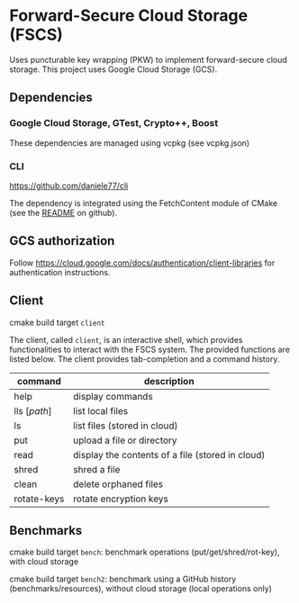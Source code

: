 # Forward-Secure Cloud Storage (FSCS)

Uses puncturable key wrapping (PKW) to implement forward-secure cloud storage. This project uses Google Cloud Storage (GCS).


## Dependencies

### Google Cloud Storage, GTest, Crypto++, Boost

These dependencies are managed using vcpkg (see vcpkg.json)


### CLI

https://github.com/daniele77/cli

The dependency is integrated using the FetchContent module of CMake (see
the [README](https://github.com/daniele77/cli) on github).

## GCS authorization

Follow https://cloud.google.com/docs/authentication/client-libraries for authentication instructions.

## Client

cmake build target ```client```

The client, called ```client```, is an interactive shell, which provides functionalities to interact with the FSCS system.
The provided functions are listed below. The client provides tab-completion and a command history.

| command      | description                                      |
|--------------|--------------------------------------------------|
| help         | display commands                                 |
| lls [*path*] | list local files                                 |
| ls          | list files (stored in cloud)                     |   
| put         | upload a file or directory                       |
| read        | display the contents of a file (stored in cloud) |
| shred       | shred a file                |
| clean       | delete orphaned files                            |
| rotate-keys     | rotate encryption keys                           |

## Benchmarks

cmake build target ```bench```: benchmark operations (put/get/shred/rot-key), with cloud storage

cmake build target ```bench2```: benchmark using a GitHub history (benchmarks/resources), without cloud storage (local operations only)

